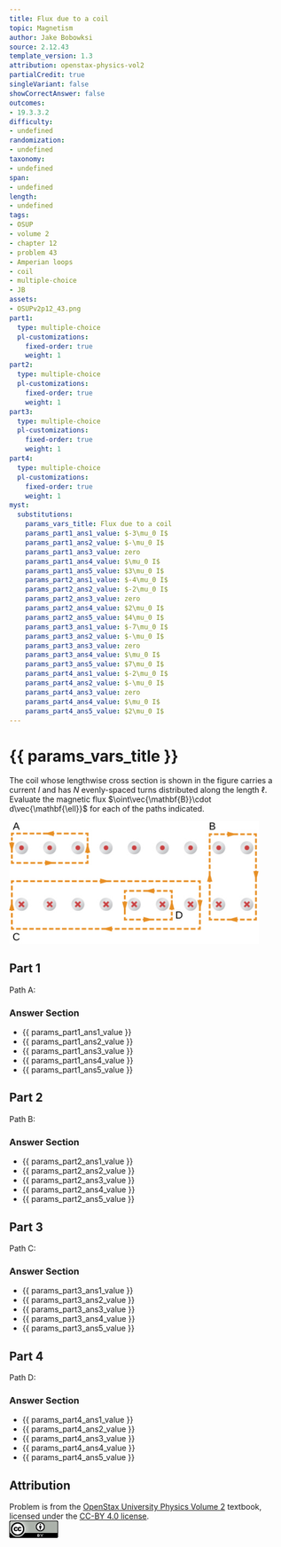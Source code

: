 ```yaml
---
title: Flux due to a coil
topic: Magnetism
author: Jake Bobowksi
source: 2.12.43
template_version: 1.3
attribution: openstax-physics-vol2
partialCredit: true
singleVariant: false
showCorrectAnswer: false
outcomes:
- 19.3.3.2
difficulty:
- undefined
randomization:
- undefined
taxonomy:
- undefined
span:
- undefined
length:
- undefined
tags:
- OSUP
- volume 2
- chapter 12
- problem 43
- Amperian loops
- coil
- multiple-choice
- JB
assets:
- OSUPv2p12_43.png
part1:
  type: multiple-choice
  pl-customizations:
    fixed-order: true
    weight: 1
part2:
  type: multiple-choice
  pl-customizations:
    fixed-order: true
    weight: 1
part3:
  type: multiple-choice
  pl-customizations:
    fixed-order: true
    weight: 1
part4:
  type: multiple-choice
  pl-customizations:
    fixed-order: true
    weight: 1
myst:
  substitutions:
    params_vars_title: Flux due to a coil
    params_part1_ans1_value: $-3\mu_0 I$
    params_part1_ans2_value: $-\mu_0 I$
    params_part1_ans3_value: zero
    params_part1_ans4_value: $\mu_0 I$
    params_part1_ans5_value: $3\mu_0 I$
    params_part2_ans1_value: $-4\mu_0 I$
    params_part2_ans2_value: $-2\mu_0 I$
    params_part2_ans3_value: zero
    params_part2_ans4_value: $2\mu_0 I$
    params_part2_ans5_value: $4\mu_0 I$
    params_part3_ans1_value: $-7\mu_0 I$
    params_part3_ans2_value: $-\mu_0 I$
    params_part3_ans3_value: zero
    params_part3_ans4_value: $\mu_0 I$
    params_part3_ans5_value: $7\mu_0 I$
    params_part4_ans1_value: $-2\mu_0 I$
    params_part4_ans2_value: $-\mu_0 I$
    params_part4_ans3_value: zero
    params_part4_ans4_value: $\mu_0 I$
    params_part4_ans5_value: $2\mu_0 I$
---
```

# {{ params_vars_title }}
The coil whose lengthwise cross section is shown in the figure carries a current $I$ and has $N$ evenly-spaced turns distributed along the length $\ell$.
Evaluate the magnetic flux $\oint\vec{\mathbf{B}}\cdot d\vec{\mathbf{\ell}}$ for each of the paths indicated.

<img src="OSUPv2p12_43.png" width=450 alt="The cross section of a coil with various Amperian loops">
<p></p>

## Part 1

Path A:

### Answer Section

- {{ params_part1_ans1_value }}
- {{ params_part1_ans2_value }}
- {{ params_part1_ans3_value }}
- {{ params_part1_ans4_value }}
- {{ params_part1_ans5_value }}

## Part 2

Path B:

### Answer Section

- {{ params_part2_ans1_value }}
- {{ params_part2_ans2_value }}
- {{ params_part2_ans3_value }}
- {{ params_part2_ans4_value }}
- {{ params_part2_ans5_value }}

## Part 3

Path C:

### Answer Section

- {{ params_part3_ans1_value }}
- {{ params_part3_ans2_value }}
- {{ params_part3_ans3_value }}
- {{ params_part3_ans4_value }}
- {{ params_part3_ans5_value }}

## Part 4

Path D:

### Answer Section

- {{ params_part4_ans1_value }}
- {{ params_part4_ans2_value }}
- {{ params_part4_ans3_value }}
- {{ params_part4_ans4_value }}
- {{ params_part4_ans5_value }}

## Attribution

Problem is from the [OpenStax University Physics Volume 2](https://openstax.org/details/books/university-physics-volume-2) textbook, licensed under the [CC-BY 4.0 license](https://creativecommons.org/licenses/by/4.0/).<br>![Image representing the Creative Commons 4.0 BY license.](https://raw.githubusercontent.com/firasm/bits/master/by.png)